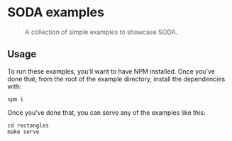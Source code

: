 # SODA examples

> A collection of simple examples to showcase SODA.  

## Usage 
To run these examples, you'll want to have NPM installed.
Once you've done that, from the root of the example directory, install the dependencies with:

    npm i 

Once you've done that, you can serve any of the examples like this:

    cd rectangles 
    make serve

